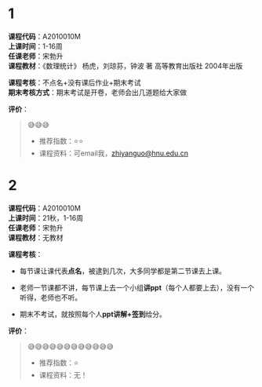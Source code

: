 # 1
**课程代码**：A2010010M  
**上课时间**：1-16周  
**任课老师**：宋勃升  
**课程教材**：《数理统计》 杨虎，刘琼荪，钟波 著  高等教育出版社 2004年出版  

**课程考核**：不点名+没有课后作业+期末考试  
**期末考核方式**：期末考试是开卷，老师会出几道题给大家做  

**评价**：
>
>😅😅😅
>- 推荐指数：⭐⭐
>- 课程资料：可email我，zhiyanguo@hnu.edu.cn

# 2

**课程代码**：A2010010M  
**上课时间**：21秋，1-16周  
**任课老师**：宋勃升  
**课程教材**：无教材

**课程考核**：

- 每节课让课代表**点名**，被逮到几次，大多同学都是第二节课去上课。

- 老师一节课都不讲，每节课上去一个小组**讲ppt**（每个人都要上去），没有一个听得，老师也不听。

- 期末不考试，就按照每个人**ppt讲解+签到**给分。

**评价**：

>😅😅😅😅😅😅😅😅😅😅😅😅
>
>- 推荐指数：⭐
>- 课程资料：无！